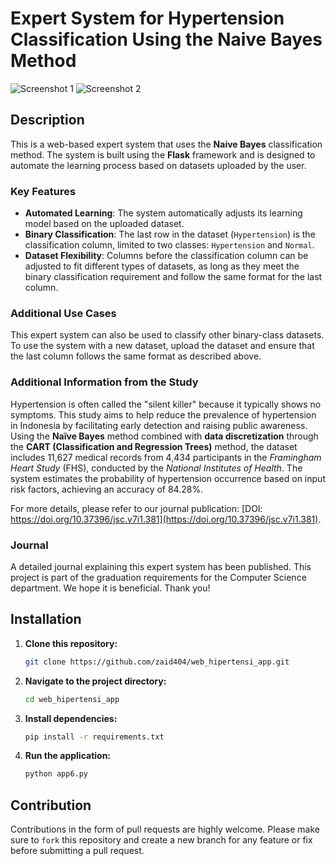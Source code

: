# Expert System for Hypertension Classification Using the Naive Bayes Method

![Screenshot 1](https://raw.githubusercontent.com/zaid404/web_hipertensi_app/main/Screenshot_15.png)
![Screenshot 2](https://raw.githubusercontent.com/zaid404/web_hipertensi_app/main/prevhomet_14.png)

## Description

This is a web-based expert system that uses the **Naive Bayes** classification method. The system is built using the **Flask** framework and is designed to automate the learning process based on datasets uploaded by the user.

### Key Features
- **Automated Learning**: The system automatically adjusts its learning model based on the uploaded dataset.
- **Binary Classification**: The last row in the dataset (`Hypertension`) is the classification column, limited to two classes: `Hypertension` and `Normal`.
- **Dataset Flexibility**: Columns before the classification column can be adjusted to fit different types of datasets, as long as they meet the binary classification requirement and follow the same format for the last column.

### Additional Use Cases
This expert system can also be used to classify other binary-class datasets. To use the system with a new dataset, upload the dataset and ensure that the last column follows the same format as described above.

### Additional Information from the Study
Hypertension is often called the "silent killer" because it typically shows no symptoms. This study aims to help reduce the prevalence of hypertension in Indonesia by facilitating early detection and raising public awareness. Using the **Naïve Bayes** method combined with **data discretization** through the **CART (Classification and Regression Trees)** method, the dataset includes 11,627 medical records from 4,434 participants in the *Framingham Heart Study* (FHS), conducted by the *National Institutes of Health*. The system estimates the probability of hypertension occurrence based on input risk factors, achieving an accuracy of 84.28%.

For more details, please refer to our journal publication: [DOI: https://doi.org/10.37396/jsc.v7i1.381](https://doi.org/10.37396/jsc.v7i1.381).

### Journal
A detailed journal explaining this expert system has been published. This project is part of the graduation requirements for the Computer Science department. We hope it is beneficial. Thank you!

## Installation

1. **Clone this repository:**
   ```bash
   git clone https://github.com/zaid404/web_hipertensi_app.git
   ```
2. **Navigate to the project directory:**
   ```bash
   cd web_hipertensi_app
   ```
3. **Install dependencies:**
   ```bash
   pip install -r requirements.txt
   ```
4. **Run the application:**
   ```bash
   python app6.py
   ```

## Contribution

Contributions in the form of pull requests are highly welcome. Please make sure to `fork` this repository and create a new branch for any feature or fix before submitting a pull request.

